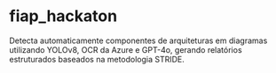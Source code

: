 # fiap_hackaton
Detecta automaticamente componentes de arquiteturas em diagramas utilizando YOLOv8, OCR da Azure e GPT-4o, gerando relatórios estruturados baseados na metodologia STRIDE.
